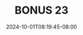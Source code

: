 --- 
title: "BONUS 23"
description: "video   BONUS 23   durasi panjang new"
date: 2024-10-01T08:19:45-08:00
file_code: "m0whidb93omx"
draft: false
cover: "3zwnmcqn6mm1jycs.jpg"
tags: ["BONUS", "bokep-indo", "bokep-viral", "bokep-ig"]
length: 140
fld_id: "1398218"
foldername: ".Wardina Hijab mantap  25 Video"
categories: [".Wardina Hijab mantap  25 Video"]
views: 119
---
